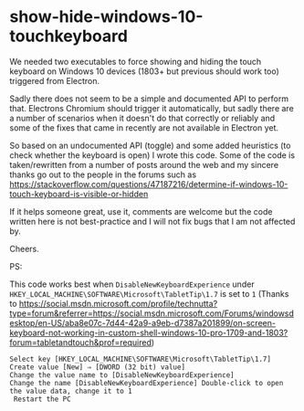 # show-hide-windows-10-touchkeyboard

We needed two executables to force showing and hiding the touch keyboard on Windows 10 devices (1803+ but previous should work too) triggered from Electron.

Sadly there does not seem to be a simple and documented API to perform that. Electrons Chromium should trigger it automatically, but sadly there are a number of scenarios when it doesn't do that correctly or reliably and some of the fixes that came in recently are not available in Electron yet.

So based on an undocumented API (toggle) and some added heuristics (to check whether the keyboard is open) I wrote this code. Some of the code is taken/rewritten from a number of posts around the web and my sincere thanks go out to the people in the forums such as https://stackoverflow.com/questions/47187216/determine-if-windows-10-touch-keyboard-is-visible-or-hidden

If it helps someone great, use it, comments are welcome but the code written here is not best-practice and I will not fix bugs that I am not affected by.

Cheers.

PS:

This code works best when `DisableNewKeyboardExperience` under `HKEY_LOCAL_MACHINE\SOFTWARE\Microsoft\TabletTip\1.7` is set to `1` (Thanks to https://social.msdn.microsoft.com/profile/technutta?type=forum&referrer=https://social.msdn.microsoft.com/Forums/windowsdesktop/en-US/aba8e07c-7d44-42a9-a9eb-d7387a201899/on-screen-keyboard-not-working-in-custom-shell-windows-10-pro-1709-and-1803?forum=tabletandtouch&prof=required)

```
Select key [HKEY_LOCAL_MACHINE\SOFTWARE\Microsoft\TabletTip\1.7]
Create value [New] ⇒ [DWORD (32 bit) value] 
Change the value name to [DisableNewKeyboardExperience] 
Change the name [DisableNewKeyboardExperience] Double-click to open the value data, change it to 1
 Restart the PC 
```

